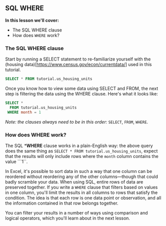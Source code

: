 ## SQL WHERE

**In this lesson we'll cover:**
- The SQL WHERE clause
- How does ```WHERE``` work?

### The SQL WHERE clause

Start by running a SELECT statement to re-familiarize yourself with the (housing data)[https://www.census.gov/econ/currentdata/] used in this tutorial.

```sql
SELECT * FROM tutorial.us_housing_units
```
Once you know how to view some data using SELECT and FROM, the next step is filtering the data using the WHERE clause. Here's what it looks like:

```sql
SELECT *
  FROM tutorial.us_housing_units
 WHERE month = 1
 ```

 *Note: the clauses always need to be in this order:* ```SELECT```, ```FROM```, ```WHERE```.

 ### How does WHERE work?

 The SQL ***WHERE** clause works in a plain-English way: the above query does the same thing as ```SELECT * FROM tutorial.us_housing_units```, expect that the results will only include rows where the ```month``` column contains the value ```1``.

In Excel, it's possible to sort data in such a way that one column can be reordered without reordering any of the other columns—though that could badly scramble your data. When using SQL, entire rows of data are preserved together. If you write a ```WHERE``` clause that filters based on values in one column, you'll limit the results in all columns to rows that satisfy the condition. The idea is that each row is one data point or observation, and all the information contained in that row belongs together.

You can filter your results in a number of ways using comparison and logical operators, which you'll learn about in the next lesson.